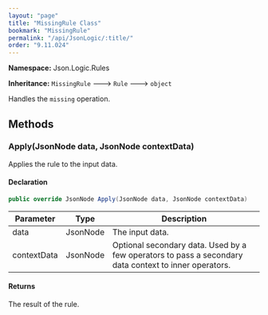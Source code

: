 ```yaml
---
layout: "page"
title: "MissingRule Class"
bookmark: "MissingRule"
permalink: "/api/JsonLogic/:title/"
order: "9.11.024"
---
```

**Namespace:** Json.Logic.Rules

**Inheritance:**
`MissingRule`
 🡒 
`Rule`
 🡒 
`object`

Handles the `missing` operation.

## Methods

### Apply(JsonNode data, JsonNode contextData)

Applies the rule to the input data.

#### Declaration

```c#
public override JsonNode Apply(JsonNode data, JsonNode contextData)
```

| Parameter | Type | Description |
|---|---|---|
| data | JsonNode | The input data. |
| contextData | JsonNode | Optional secondary data.  Used by a few operators to pass a secondary<br>    data context to inner operators. |


#### Returns

The result of the rule.

